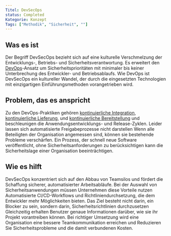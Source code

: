 ```yaml
---
Titel: DevSecOps
status: Completed
Kategorie: Konzept
Tags: ["Methodik", "Sicherheit", ""]
---
```


## Was es ist

Der Begriff DevSecOps bezieht sich auf eine kulturelle Verschmelzung der Entwicklungs-, Betriebs- und Sicherheitsverantwortung.
Es erweitert den [DevOps](/devops/)-Ansatz um Sicherheitsprioritäten
mit minimaler bis keiner Unterbrechung des Entwickler- und Betriebsablaufs.
Wie DevOps ist DevSecOps ein kultureller Wandel, der durch die eingesetzten Technologien mit einzigartigen Einführungsmethoden vorangetrieben wird.

## Problem, das es anspricht

Zu den DevOps-Praktiken gehören [kontinuierliche Integration](/continuous-integration/), [kontinuierliche Lieferung](/continuous-delivery/),
und [kontinuierliche Bereitstellung](/continuous-deployment/) und beschleunigen die Anwendungsentwicklungs- und Release-Zyklen.
Leider lassen sich automatisierte Freigabeprozesse nicht darstellen
Wenn alle Beteiligten der Organisation angemessen sind, können sie bestehende Probleme verschärfen.
Ein Prozess, der schnell neue Software veröffentlicht, ohne Sicherheitsanforderungen zu berücksichtigen
kann die Sicherheitslage einer Organisation beeinträchtigen.

## Wie es hilft

DevSecOps konzentriert sich auf den Abbau von Teamsilos und fördert die Schaffung sicherer, automatisierter Arbeitsabläufe.
Bei der Auswahl von Sicherheitsanwendungen müssen Unternehmen diese Vorteile nutzen
Automatisierte CI/CD-Workflows und Richtliniendurchsetzung, die dem Entwickler mehr Möglichkeiten bieten.
Das Ziel besteht nicht darin, ein Blocker zu sein, sondern darin, Sicherheitsrichtlinien durchzusetzen
Gleichzeitig erhalten Benutzer genaue Informationen darüber, wie sie ihr Projekt vorantreiben können.
Bei richtiger Umsetzung wird eine Organisation eine bessere Teamkommunikation erreichen und
Reduzieren Sie Sicherheitsprobleme und die damit verbundenen Kosten.
